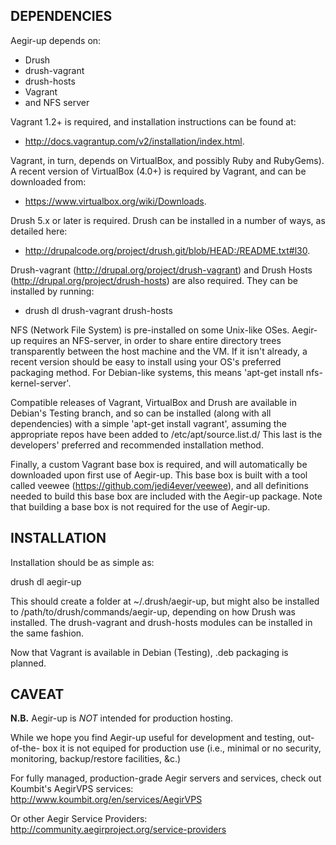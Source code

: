 DEPENDENCIES
------------

Aegir-up depends on:

 * Drush
 * drush-vagrant
 * drush-hosts
 * Vagrant
 * and NFS server

Vagrant 1.2+ is required, and installation instructions can be found at:

 * http://docs.vagrantup.com/v2/installation/index.html.

Vagrant, in turn, depends on VirtualBox, and possibly Ruby and RubyGems). A
recent version of VirtualBox (4.0+) is required by Vagrant, and can be
downloaded from:

 * https://www.virtualbox.org/wiki/Downloads.

Drush 5.x or later is required. Drush can be installed in a number of ways, as
detailed here:

 * http://drupalcode.org/project/drush.git/blob/HEAD:/README.txt#l30.

Drush-vagrant (http://drupal.org/project/drush-vagrant) and Drush Hosts
(http://drupal.org/project/drush-hosts) are also required. They can be
installed by running:

 * drush dl drush-vagrant drush-hosts

NFS (Network File System) is pre-installed on some Unix-like OSes. Aegir-up
requires an NFS-server, in order to share entire directory trees transparently
between the host machine and the VM. If it isn't already, a recent version
should be easy to install using your OS's preferred packaging method. For
Debian-like systems, this means 'apt-get install nfs-kernel-server'.

Compatible releases of Vagrant, VirtualBox and Drush are available in Debian's
Testing branch, and so can be installed (along with all dependencies) with a
simple 'apt-get install vagrant', assuming the appropriate repos have been
added to /etc/apt/source.list.d/ This last is the developers' preferred and
recommended installation method.

Finally, a custom Vagrant base box is required, and will automatically be
downloaded upon first use of Aegir-up. This base box is built with a tool
called veewee (https://github.com/jedi4ever/veewee), and all definitions needed
to build this base box are included with the Aegir-up package. Note that
building a base box is not required for the use of Aegir-up.


INSTALLATION
------------

Installation should be as simple as:

  drush dl aegir-up

This should create a folder at ~/.drush/aegir-up, but might also be installed
to /path/to/drush/commands/aegir-up, depending on how Drush was installed.
The drush-vagrant and drush-hosts modules can be installed in the same fashion.

Now that Vagrant is available in Debian (Testing), .deb packaging is planned.


CAVEAT
------

**N.B.** Aegir-up is *NOT* intended for production hosting.

While we hope you find Aegir-up useful for development and testing, out-of-the-
box it is not equiped for production use (i.e., minimal or no security,
monitoring, backup/restore facilities, &c.)

For fully managed, production-grade Aegir servers and services, check out
Koumbit's AegirVPS services:
  <http://www.koumbit.org/en/services/AegirVPS>

Or other Aegir Service Providers:
  <http://community.aegirproject.org/service-providers>

